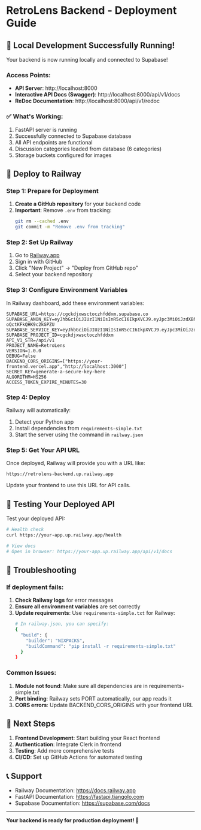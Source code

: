 # RetroLens Backend - Deployment Guide

## 🎉 Local Development Successfully Running!

Your backend is now running locally and connected to Supabase!

### Access Points:
- **API Server**: http://localhost:8000
- **Interactive API Docs (Swagger)**: http://localhost:8000/api/v1/docs
- **ReDoc Documentation**: http://localhost:8000/api/v1/redoc

### ✅ What's Working:
1. FastAPI server is running
2. Successfully connected to Supabase database
3. All API endpoints are functional
4. Discussion categories loaded from database (6 categories)
5. Storage buckets configured for images

## 🚀 Deploy to Railway

### Step 1: Prepare for Deployment

1. **Create a GitHub repository** for your backend code
2. **Important**: Remove `.env` from tracking:
   ```bash
   git rm --cached .env
   git commit -m "Remove .env from tracking"
   ```

### Step 2: Set Up Railway

1. Go to [Railway.app](https://railway.app)
2. Sign in with GitHub
3. Click "New Project" → "Deploy from GitHub repo"
4. Select your backend repository

### Step 3: Configure Environment Variables

In Railway dashboard, add these environment variables:

```
SUPABASE_URL=https://cgckdjxwsctoczhfddxm.supabase.co
SUPABASE_ANON_KEY=eyJhbGciOiJIUzI1NiIsInR5cCI6IkpXVCJ9.eyJpc3MiOiJzdXBhYmFzZSIsInJlZiI6ImNnY2tkanh3c2N0b2N6aGZkZHhtIiwicm9sZSI6ImFub24iLCJpYXQiOjE3NTYxNzc0MzYsImV4cCI6MjA3MTc1MzQzNn0.twQlE7vZ2G72TncCkvoNqY0u-oQctKFkQHK9c2kGPZU
SUPABASE_SERVICE_KEY=eyJhbGciOiJIUzI1NiIsInR5cCI6IkpXVCJ9.eyJpc3MiOiJzdXBhYmFzZSIsInJlZiI6ImNnY2tkanh3c2N0b2N6aGZkZHhtIiwicm9sZSI6InNlcnZpY2Vfcm9sZSIsImlhdCI6MTc1NjE3NzQzNiwiZXhwIjoyMDcxNzUzNDM2fQ.mp3heCldkTpvjFjdjJx7yYgtKNaAoqTi0c70PKntxF8
SUPABASE_PROJECT_ID=cgckdjxwsctoczhfddxm
API_V1_STR=/api/v1
PROJECT_NAME=RetroLens
VERSION=1.0.0
DEBUG=False
BACKEND_CORS_ORIGINS=["https://your-frontend.vercel.app","http://localhost:3000"]
SECRET_KEY=generate-a-secure-key-here
ALGORITHM=HS256
ACCESS_TOKEN_EXPIRE_MINUTES=30
```

### Step 4: Deploy

Railway will automatically:
1. Detect your Python app
2. Install dependencies from `requirements-simple.txt`
3. Start the server using the command in `railway.json`

### Step 5: Get Your API URL

Once deployed, Railway will provide you with a URL like:
```
https://retrolens-backend.up.railway.app
```

Update your frontend to use this URL for API calls.

## 📝 Testing Your Deployed API

Test your deployed API:
```bash
# Health check
curl https://your-app.up.railway.app/health

# View docs
# Open in browser: https://your-app.up.railway.app/api/v1/docs
```

## 🔧 Troubleshooting

### If deployment fails:

1. **Check Railway logs** for error messages
2. **Ensure all environment variables** are set correctly
3. **Update requirements**: Use `requirements-simple.txt` for Railway:
   ```bash
   # In railway.json, you can specify:
   {
     "build": {
       "builder": "NIXPACKS",
       "buildCommand": "pip install -r requirements-simple.txt"
     }
   }
   ```

### Common Issues:

1. **Module not found**: Make sure all dependencies are in requirements-simple.txt
2. **Port binding**: Railway sets PORT automatically, our app reads it
3. **CORS errors**: Update BACKEND_CORS_ORIGINS with your frontend URL

## 🎯 Next Steps

1. **Frontend Development**: Start building your React frontend
2. **Authentication**: Integrate Clerk in frontend
3. **Testing**: Add more comprehensive tests
4. **CI/CD**: Set up GitHub Actions for automated testing

## 📞 Support

- Railway Documentation: https://docs.railway.app
- FastAPI Documentation: https://fastapi.tiangolo.com
- Supabase Documentation: https://supabase.com/docs

---

**Your backend is ready for production deployment! 🚀**
